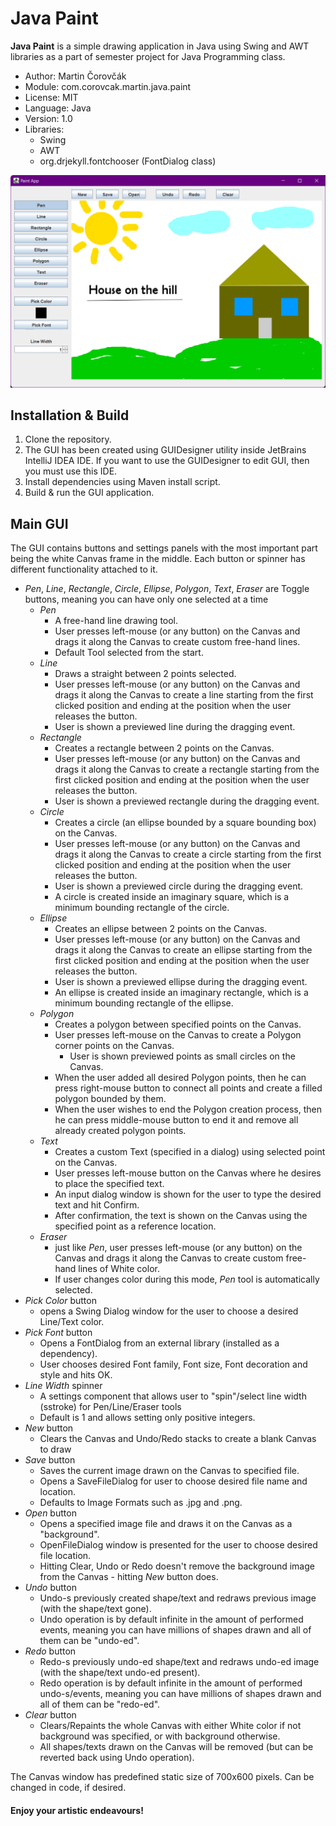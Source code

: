# Java Paint

**Java Paint** is a simple drawing application in Java using Swing and AWT libraries as a part of semester project for
Java Programming class.

- Author: Martin Čorovčák
- Module: com.corovcak.martin.java.paint
- License: MIT
- Language: Java
- Version: 1.0
- Libraries: 
  - Swing
  - AWT
  - org.drjekyll.fontchooser (FontDialog class)

![](images/example-gui.png "Example GUI")

## Installation & Build
1. Clone the repository.
2. The GUI has been created using GUIDesigner utility inside JetBrains IntelliJ IDEA IDE. If you want to use the 
    GUIDesigner to edit GUI, then you must use this IDE.
3. Install dependencies using Maven install script.
4. Build & run the GUI application.

## Main GUI
The GUI contains buttons and settings panels with the most important part being the white Canvas frame in the middle.
Each button or spinner has different functionality attached to it.
  - *Pen*, *Line*, *Rectangle*, *Circle*, *Ellipse*, *Polygon*, *Text*, *Eraser* are Toggle buttons, meaning you can
  have only one selected at a time
    - *Pen*
      - A free-hand line drawing tool.
      - User presses left-mouse (or any button) on the Canvas and drags it along the Canvas to create custom free-hand
        lines.
      - Default Tool selected from the start.
    - *Line*
      - Draws a straight between 2 points selected.
      - User presses left-mouse (or any button) on the Canvas and drags it along the Canvas to create a line starting
        from the first clicked position and ending at the position when the user releases the button.
      - User is shown a previewed line during the dragging event.
    - *Rectangle*
      - Creates a rectangle between 2 points on the Canvas.
      - User presses left-mouse (or any button) on the Canvas and drags it along the Canvas to create a rectangle 
        starting from the first clicked position and ending at the position when the user releases the button.
      - User is shown a previewed rectangle during the dragging event.
    - *Circle*
      - Creates a circle (an ellipse bounded by a square bounding box) on the Canvas.
      - User presses left-mouse (or any button) on the Canvas and drags it along the Canvas to create a circle
        starting from the first clicked position and ending at the position when the user releases the button.
      - User is shown a previewed circle during the dragging event.
      - A circle is created inside an imaginary square, which is a minimum bounding rectangle of the circle.
    - *Ellipse*
      - Creates an ellipse between 2 points on the Canvas.
      - User presses left-mouse (or any button) on the Canvas and drags it along the Canvas to create an ellipse
        starting from the first clicked position and ending at the position when the user releases the button.
      - User is shown a previewed ellipse during the dragging event.
      - An ellipse is created inside an imaginary rectangle, which is a minimum bounding rectangle of the ellipse.
    - *Polygon*
      - Creates a polygon between specified points on the Canvas.
      - User presses left-mouse on the Canvas to create a Polygon corner points on the Canvas.
        - User is shown previewed points as small circles on the Canvas.
      - When the user added all desired Polygon points, then he can press right-mouse button to connect all points
        and create a filled polygon bounded by them.
      - When the user wishes to end the Polygon creation process, then he can press middle-mouse button to end it and
        remove all already created polygon points.
    - *Text*
      - Creates a custom Text (specified in a dialog) using selected point on the Canvas.
      - User presses left-mouse button on the Canvas where he desires to place the specified text.
      - An input dialog window is shown for the user to type the desired text and hit Confirm.
      - After confirmation, the text is shown on the Canvas using the specified point as a reference location.
    - *Eraser*
      - just like *Pen*, user presses left-mouse (or any button) on the Canvas and drags it along the Canvas to create 
        custom free-hand lines of White color.
      - If user changes color during this mode, *Pen* tool is automatically selected.
  - *Pick Color* button
    - opens a Swing Dialog window for the user to choose a desired Line/Text color.
  - *Pick Font* button
    - Opens a FontDialog from an external library (installed as a dependency).
    - User chooses desired Font family, Font size, Font decoration and style and hits OK.
  - *Line Width* spinner
    - A settings component that allows user to "spin"/select line width (sstroke) for Pen/Line/Eraser tools
    - Default is 1 and allows setting only positive integers.
  - *New* button
    - Clears the Canvas and Undo/Redo stacks to create a blank Canvas to draw
  - *Save* button
    - Saves the current image drawn on the Canvas to specified file.
    - Opens a SaveFileDialog for user to choose desired file name and location.
    - Defaults to Image Formats such as .jpg and .png.
  - *Open* button
    - Opens a specified image file and draws it on the Canvas as a "background".
    - OpenFileDialog window is presented for the user to choose desired file location.
    - Hitting Clear, Undo or Redo doesn't remove the background image from the Canvas - hitting *New* button does.
  - *Undo* button
    - Undo-s previously created shape/text and redraws previous image (with the shape/text gone).
    - Undo operation is by default infinite in the amount of performed events, meaning you can have millions of shapes
      drawn and all of them can be "undo-ed".
  - *Redo* button
    - Redo-s previously undo-ed shape/text and redraws undo-ed image (with the shape/text undo-ed present).
    - Redo operation is by default infinite in the amount of performed undo-s/events, meaning you can have millions of 
      shapes drawn and all of them can be "redo-ed".
  - *Clear* button
    - Clears/Repaints the whole Canvas with either White color if not background was specified, or with background
      otherwise.
    - All shapes/texts drawn on the Canvas will be removed (but can be reverted back using Undo operation).

The Canvas window has predefined static size of 700x600 pixels. Can be changed in code, if desired.

#### Enjoy your artistic endeavours!